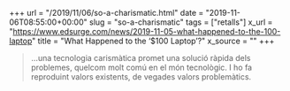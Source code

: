 +++
url = "/2019/11/06/so-a-charismatic.html"
date = "2019-11-06T08:55:00+00:00"
slug = "so-a-charismatic"
tags = ["retalls"]
x_url = "https://www.edsurge.com/news/2019-11-05-what-happened-to-the-100-laptop"
title = "What Happened to the ‘$100 Laptop’?"
x_source = ""
+++

> …una tecnologia carismàtica promet una solució ràpida dels problemes, quelcom molt comú en el món tecnològic. I ho fa reproduint valors existents, de vegades valors problemàtics.
